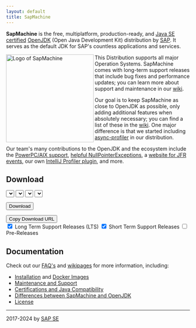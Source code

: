 ```yaml
---
layout: default
title: SapMachine
---
```


**SapMachine** is the free, multiplatform, production-ready, and [Java SE certified](https://github.com/SAP/SapMachine/wiki/Certification-and-Java-Compatibility) [OpenJDK](https://openjdk.org/) (Open Java Development Kit) distribution by [SAP](https://sapmachine.io). It serves as the default JDK for SAP's countless applications and services.

<img align="left" width="240" src="assets/images/logo_circular.svg" alt="Logo of SapMachine">

This Distribution supports all major Operation Systems.
SapMachine comes with long-term support releases that include bug fixes and performance updates; you can learn more about support and maintenance in our [wiki](https://github.com/SAP/SapMachine/wiki/Maintenance-and-Support).

Our goal is to keep SapMachine as close to OpenJDK as possible,
only adding additional features when absolutely necessary; you can find a list of these
in the [wiki](https://github.com/SAP/SapMachine/wiki/Differences-between-SapMachine-and-OpenJDK). One major difference is that we started including [async-profiler](https://github.com/jvm-profiling-tools/async-profiler) in our distribution.

Our team's many contributions to the OpenJDK and the ecosystem include the [PowerPC/AIX support](http://openjdk.java.net/projects/ppc-aix-port/), [helpful NullPointerExceptions](https://openjdk.org/jeps/358), a [website for JFR events](https://sap.github.io/SapMachine/jfrevents/), our own [IntelliJ Profiler plugin](https://plugins.jetbrains.com/plugin/20937-java-jfr-profiler), and more.

## Download

<select id="sapmachine_major_select" class="download_select">
</select>

<select id="sapmachine_imagetype_select" class="download_select">
</select>

<select id="sapmachine_os_select" class="download_select">
</select>

<select id="sapmachine_version_select" class="download_select">
</select>

<button id="sapmachine_download_button" type="button" class="download_button">Download</button>

<div class="download_label_section">
  <div id="download_label" class="download_label"></div>
  <button id="sapmachine_copy_button" type="button" class="download_button">Copy Download URL</button>
</div>

<div class="download_filter">
  <input type="checkbox" id="sapmachine_lts_checkbox" name="lts" checked>
  <label for="lts">Long Term Support Releases (LTS)</label>

  <input type="checkbox" id="sapmachine_nonlts_checkbox" name="nonlts" checked>
  <label for="nonlts">Short Term Support Releases</label>

  <input type="checkbox" id="sapmachine_ea_checkbox" name="ea">
  <label for="ea">Pre-Releases</label>
</div>

## Documentation

Check out our [FAQ's](https://github.com/SAP/SapMachine/wiki/Frequently-Asked-Questions) and [wikipages](https://github.com/SAP/SapMachine/wiki) for more information, including:

* [Installation](https://github.com/SAP/SapMachine/wiki/Installation) and [Docker Images](https://github.com/SAP/SapMachine/wiki/Docker-Images)
* [Maintenance and Support](https://github.com/SAP/SapMachine/wiki/Maintenance-and-Support)
* [Certifications and Java Compatibility](https://github.com/SAP/SapMachine/wiki/Certification-and-Java-Compatibility)
* [Differences between SapMachine and OpenJDK](https://github.com/SAP/SapMachine/wiki/Differences-between-SapMachine-and-OpenJDK)
* [License](https://github.com/SAP/SapMachine/blob/sapmachine/LICENSE)

<hr>

2017-2024 by [SAP SE](https://www.sap.com)
